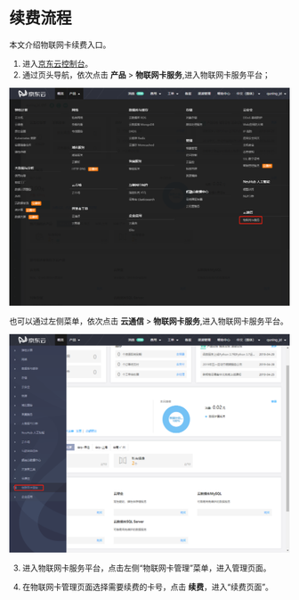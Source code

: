 
# 续费流程

本文介绍物联网卡续费入口。

1. 进入[京东云控制台](https://console.jdcloud.com/overview)。
2. 通过页头导航，依次点击 **产品** > **物联网卡服务**,进入物联网卡服务平台；

![物联网卡服务 控制台](../../../../image/Query-Card-Service/wlw-kzt.png)

也可以通过左侧菜单，依次点击 **云通信** > **物联网卡服务**,进入物联网卡服务平台。

![物联网卡服务 控制台](../../../../image/Query-Card-Service/wlw-kzt2.png)

3. 进入物联网卡服务平台，点击左侧“物联网卡管理”菜单，进入管理页面。

4. 在物联网卡管理页面选择需要续费的卡号，点击 **续费**，进入“续费页面”。
